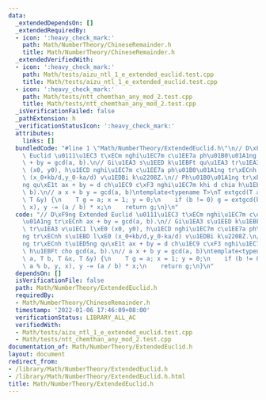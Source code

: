 ```yaml
---
data:
  _extendedDependsOn: []
  _extendedRequiredBy:
  - icon: ':heavy_check_mark:'
    path: Math/NumberTheory/ChineseRemainder.h
    title: Math/NumberTheory/ChineseRemainder.h
  _extendedVerifiedWith:
  - icon: ':heavy_check_mark:'
    path: Math/tests/aizu_ntl_1_e_extended_euclid.test.cpp
    title: Math/tests/aizu_ntl_1_e_extended_euclid.test.cpp
  - icon: ':heavy_check_mark:'
    path: Math/tests/ntt_chemthan_any_mod_2.test.cpp
    title: Math/tests/ntt_chemthan_any_mod_2.test.cpp
  _isVerificationFailed: false
  _pathExtension: h
  _verificationStatusIcon: ':heavy_check_mark:'
  attributes:
    links: []
  bundledCode: "#line 1 \"Math/NumberTheory/ExtendedEuclid.h\"\n// D\xF9ng Extended\
    \ Euclid \u0111\u1EC3 t\xECm nghi\u1EC7m c\u1EE7a ph\u01B0\u01A1ng tr\xECnh ax\
    \ + by = gcd(a, b).\n// Gi\u1EA3 s\u1EED k\u1EBFt qu\u1EA3 tr\u1EA3 v\u1EC1 l\xE0\
    \ (x0, y0), h\u1ECD nghi\u1EC7m c\u1EE7a ph\u01B0\u01A1ng tr\xECnh s\u1EBD l\xE0\
    \ (x_0+kb/d,y_0-ka/d) v\u1EDBi k\u2208Z.\n// Ph\u01B0\u01A1ng tr\xECnh t\u1ED5\
    ng qu\xE1t ax + by = d ch\u1EC9 c\xF3 nghi\u1EC7m khi d chia h\u1EBFt cho gcd(a,\
    \ b).\n// a x + b y = gcd(a, b)\ntemplate<typename T>\nT extgcd(T a, T b, T &x,\
    \ T &y) {\n    T g = a; x = 1; y = 0;\n    if (b != 0) g = extgcd(b, a % b, y,\
    \ x), y -= (a / b) * x;\n    return g;\n}\n"
  code: "// D\xF9ng Extended Euclid \u0111\u1EC3 t\xECm nghi\u1EC7m c\u1EE7a ph\u01B0\
    \u01A1ng tr\xECnh ax + by = gcd(a, b).\n// Gi\u1EA3 s\u1EED k\u1EBFt qu\u1EA3\
    \ tr\u1EA3 v\u1EC1 l\xE0 (x0, y0), h\u1ECD nghi\u1EC7m c\u1EE7a ph\u01B0\u01A1\
    ng tr\xECnh s\u1EBD l\xE0 (x_0+kb/d,y_0-ka/d) v\u1EDBi k\u2208Z.\n// Ph\u01B0\u01A1\
    ng tr\xECnh t\u1ED5ng qu\xE1t ax + by = d ch\u1EC9 c\xF3 nghi\u1EC7m khi d chia\
    \ h\u1EBFt cho gcd(a, b).\n// a x + b y = gcd(a, b)\ntemplate<typename T>\nT extgcd(T\
    \ a, T b, T &x, T &y) {\n    T g = a; x = 1; y = 0;\n    if (b != 0) g = extgcd(b,\
    \ a % b, y, x), y -= (a / b) * x;\n    return g;\n}\n"
  dependsOn: []
  isVerificationFile: false
  path: Math/NumberTheory/ExtendedEuclid.h
  requiredBy:
  - Math/NumberTheory/ChineseRemainder.h
  timestamp: '2022-01-06 17:46:09+08:00'
  verificationStatus: LIBRARY_ALL_AC
  verifiedWith:
  - Math/tests/aizu_ntl_1_e_extended_euclid.test.cpp
  - Math/tests/ntt_chemthan_any_mod_2.test.cpp
documentation_of: Math/NumberTheory/ExtendedEuclid.h
layout: document
redirect_from:
- /library/Math/NumberTheory/ExtendedEuclid.h
- /library/Math/NumberTheory/ExtendedEuclid.h.html
title: Math/NumberTheory/ExtendedEuclid.h
---
```

